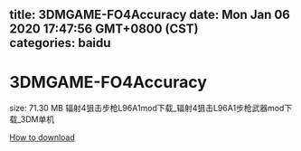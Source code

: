 
title: 3DMGAME-FO4Accuracy
date: Mon Jan 06 2020 17:47:56 GMT+0800 (CST)    
categories: baidu
---

# 3DMGAME-FO4Accuracy
size: 71.30 MB
 辐射4狙击步枪L96A1mod下载_辐射4狙击L96A1步枪武器mod下载_3DM单机
 

[How to download](https://bpcam.bemobtrk.com/go/2ceec3aa-1ca2-46d6-b9ff-aaa5c184517c?jno=992)